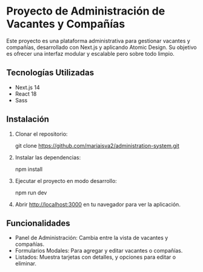 # Proyecto de Administración de Vacantes y Compañías

Este proyecto es una plataforma administrativa para gestionar vacantes y compañías, desarrollado con Next.js y aplicando Atomic Design. Su objetivo es ofrecer una interfaz modular y escalable pero sobre todo limpio.

## Tecnologías Utilizadas

- Next.js 14
- React 18
- Sass

## Instalación

1. Clonar el repositorio:
 
   git clone https://github.com/mariaisva2/administration-system.git
   
2. Instalar las dependencias:

   npm install
   
3. Ejecutar el proyecto en modo desarrollo:

   npm run dev
   
4. Abrir [http://localhost:3000](http://localhost:3000) en tu navegador para ver la aplicación.

## Funcionalidades

- Panel de Administración: Cambia entre la vista de vacantes y compañías.
- Formularios Modales: Para agregar y editar vacantes o compañías.
- Listados: Muestra tarjetas con detalles, y opciones para editar o eliminar.
